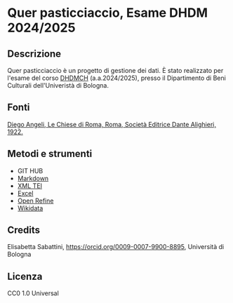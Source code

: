 # Quer pasticciaccio, Esame DHDM 2024/2025 

## Descrizione
Quer pasticciaccio è un progetto di gestione dei dati. È stato realizzato per l'esame del corso [DHDMCH](https://www.unibo.it/it/studiare/insegnamenti-competenze-trasversali-moocs/insegnamenti/insegnamento/2024/502386) (a.a.2024/2025), presso il Dipartimento di Beni Culturali dell'Univeristà di Bologna.

## Fonti
[Diego Angeli, Le Chiese di Roma, Roma, Società Editrice Dante Alighieri, 1922.](https://archive.org/details/lechiesediromagu00ange_0/page/n7/mode/2up)


## Metodi e strumenti 
* GIT HUB
* [Markdown](https://www.markdownguide.org/)
* [XML TEI](https://vscode.dev/)
* [Excel](https://excel.cloud.microsoft/)
* [Open Refine](https://openrefine.org/)
* [Wikidata](https://www.wikidata.org/wiki/Wikidata:Main_Page)

## Credits 
Elisabetta Sabattini, <https://orcid.org/0009-0007-9900-8895>, Università di Bologna 

## Licenza 
CC0 1.0 Universal
